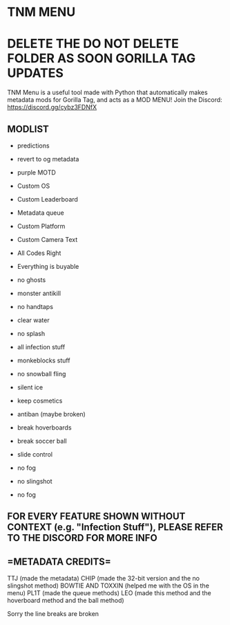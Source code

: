 # TNM MENU
# DELETE THE DO NOT DELETE FOLDER AS SOON GORILLA TAG UPDATES
TNM Menu is a useful tool made with Python that automatically makes metadata mods for Gorilla Tag, and acts as a MOD MENU! Join the Discord: https://discord.gg/cybz3FDNfX

## MODLIST

- predictions

- revert to og metadata

- purple MOTD

- Custom OS

- Custom Leaderboard

- Metadata queue

- Custom Platform

- Custom Camera Text

- All Codes Right

- Everything is buyable

- no ghosts

- monster antikill

- no handtaps

- clear water

- no splash

- all infection stuff

- monkeblocks stuff

- no snowball fling

- silent ice

- keep cosmetics

- antiban (maybe broken)

- break hoverboards

- break soccer ball

- slide control

- no fog

- no slingshot

- no fog


## FOR EVERY FEATURE SHOWN WITHOUT CONTEXT (e.g. "Infection Stuff"), PLEASE REFER TO THE DISCORD FOR MORE INFO

## =METADATA CREDITS=

TTJ (made the metadata)
CHIP (made the 32-bit version and the no slingshot method)
BOWTIE AND TOXXIN (helped me with the OS in the menu)
PL1T (made the queue methods)
LEO (made this method and the hoverboard method and the ball method)
 
Sorry the line breaks are broken

